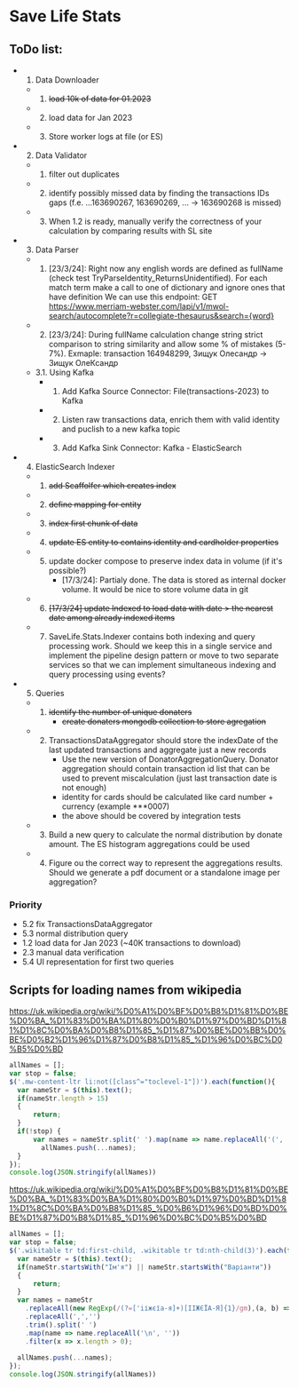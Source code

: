 ﻿
# Save Life Stats

## ToDo list:
 - 1. Data Downloader 
	 - 1. ~~load 10k of data for 01.2023~~ 
	 - 2. load data for Jan 2023
	 - 3. Store worker logs at file (or ES)
	 
 - 2. Data Validator
	 - 1. filter out duplicates
	 - 2. identify possibly missed data by finding the transactions IDs gaps (f.e. ...163690267, 163690269, ... -> 163690268 is missed)
	 - 3. When 1.2 is ready, manually verify the correctness of your calculation by comparing results with SL site
		
- 3. Data Parser
	- 1. [23/3/24]: Right now any english words are defined as fullName (check test TryParseIdentity_ReturnsUnidentified).
         For each match term make a call to one of dictionary and ignore ones that have definition
		         We can use this endpoint: GET https://www.merriam-webster.com/lapi/v1/mwol-search/autocomplete?r=collegiate-thesaurus&search={word}
	- 2. [23/3/24]: During fullName calculation change string strict comparison to string similarity and allow some % of mistakes (5-7%).
				 Exmaple: transaction 164948299, Зищук Олесандр -> Зищук ОлеКсандр
    - 3.1. Using Kafka
        - 1. Add Kafka Source Connector: File(transactions-2023) to Kafka
        - 2. Listen raw transactions data, enrich them with valid identity and puclish to a new kafka topic
        - 3. Add Kafka Sink Connector: Kafka - ElasticSearch


 - 4. ElasticSearch Indexer
	- 1. ~~add Scaffolfer which creates index~~
	- 2. ~~define mapping for entity~~
	- 3. ~~index first chunk of data~~
	- 4. ~~update ES entity to contains identity and cardholder properties~~
	- 5. update docker compose to preserve index data in volume (if it's possible?)
			- [17/3/24]: Partialy done. The data is stored as internal docker volume. It would be nice to store volume data in git
	- 6. ~~[17/3/24] update Indexed to load data with date > the nearest date among already indexed items~~
	- 7. SaveLife.Stats.Indexer contains both indexing and query processing work. Should we keep this in a single service and implement the pipeline
         design pattern or move to two separate services so that we can implement
	     simultaneous indexing and query processing using events?

 - 5. Queries
	- 1. ~~identify the number of unique donaters~~
			- ~~create donaters mongodb collection to store agregation~~
	- 2. TransactionsDataAggregator should store the indexDate of the last updated transactions and aggregate just a new records
			- Use the new version of DonatorAggregationQuery. Donator aggregation should contain transaction id list that can be used to prevent miscalculation (just last transaction date is not enough)
			- identity for cards should be calculated like card number + currency (example ***0007)
			- the above should be covered by integration tests
	- 3. Build a new query to calculate the normal distribution by donate amount. The ES histogram aggregations could be used
	- 4. Figure ou the correct way to represent the aggregations results. Should we generate a pdf document or a standalone image per aggregation?

### Priority
- 5.2 fix TransactionsDataAggregator
- 5.3 normal distribution query
- 1.2 load data for Jan 2023 (~40K transactions to download)
- 2.3 manual data verification
- 5.4 UI representation for first two queries

## Scripts for loading names from wikipedia

https://uk.wikipedia.org/wiki/%D0%A1%D0%BF%D0%B8%D1%81%D0%BE%D0%BA_%D1%83%D0%BA%D1%80%D0%B0%D1%97%D0%BD%D1%81%D1%8C%D0%BA%D0%B8%D1%85_%D1%87%D0%BE%D0%BB%D0%BE%D0%B2%D1%96%D1%87%D0%B8%D1%85_%D1%96%D0%BC%D0%B5%D0%BD
```js
allNames = [];
var stop = false;
$('.mw-content-ltr li:not([class^="toclevel-1"])').each(function(){
  var nameStr = $(this).text();
  if(nameStr.length > 15)
  {
	  return;
  }
  if(!stop) {
	  var names = nameStr.split(' ').map(name => name.replaceAll('(', '').replaceAll(')', '').replaceAll(',',''));
		allNames.push(...names);  
  }
});
console.log(JSON.stringify(allNames))
```

https://uk.wikipedia.org/wiki/%D0%A1%D0%BF%D0%B8%D1%81%D0%BE%D0%BA_%D1%83%D0%BA%D1%80%D0%B0%D1%97%D0%BD%D1%81%D1%8C%D0%BA%D0%B8%D1%85_%D0%B6%D1%96%D0%BD%D0%BE%D1%87%D0%B8%D1%85_%D1%96%D0%BC%D0%B5%D0%BD
```js
allNames = [];
var stop = false;
$('.wikitable tr td:first-child, .wikitable tr td:nth-child(3)').each(function(){
  var nameStr = $(this).text();
  if(nameStr.startsWith("Ім'я") || nameStr.startsWith("Варіанти"))
  {
	  return;
  }
  var names = nameStr
	.replaceAll(new RegExp(/(?=['iіжєїa-я]+)[IІЖЄЇА-Я]{1}/gm),(a, b) => ' ' + a)
	.replaceAll(',','')
	.trim().split(' ')
	.map(name => name.replaceAll('\n', ''))
	.filter(x => x.length > 0);
	
  allNames.push(...names);
});
console.log(JSON.stringify(allNames))
```
